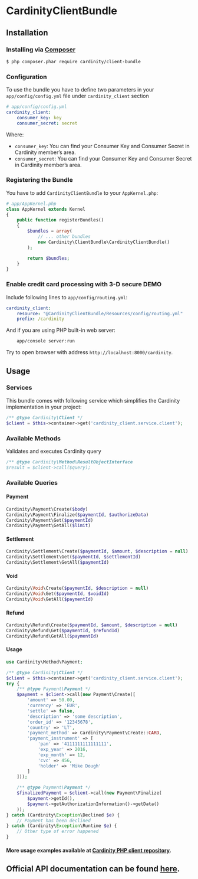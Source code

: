 # CardinityClientBundle

## Installation
### Installing via [Composer](https://getcomposer.org)
```bash
$ php composer.phar require cardinity/client-bundle
```

### Configuration
To use the bundle you have to define two parameters in your `app/config/config.yml` file under `cardinity_client` section
```yaml
# app/config/config.yml
cardinity_client:
    consumer_key: key
    consumer_secret: secret
```

Where:
-   `consumer_key`: You can find your Consumer Key and Consumer Secret in Cardinity member’s area.
-   `consumer_secret`: You can find your Consumer Key and Consumer Secret in Cardinity member’s area.

### Registering the Bundle
You have to add `CardinityClientBundle` to your `AppKernel.php`:
```php
# app/AppKernel.php
class AppKernel extends Kernel
{
    public function registerBundles()
    {
        $bundles = array(
            // ... other bundles
            new Cardinity\ClientBundle\CardinityClientBundle()
        );

        return $bundles;
    }
}
```

### Enable credit card processing with 3-D secure DEMO
Include following lines to `app/config/routing.yml`:

```yaml
cardinity_client:
    resource: "@CardinityClientBundle/Resources/config/routing.yml"
    prefix: /cardinity
```

And if you are using PHP built-in web server:
```bash
    app/console server:run
```

Try to open browser with address `http://localhost:8000/cardinity`.


## Usage
### Services
This bundle comes with following service which simplifies the
Cardinity implementation in your project:
```php
/** @type Cardinity\Client */
$client = $this->container->get('cardinity_client.service.client');
```

### Available Methods
Validates and executes Cardinity query
```php
/** @type Cardinity\Method\ResultObjectInterface
$result = $client->call($query);
```

### Available Queries

#### Payment
```php
Cardinity\Payment\Create($body)
Cardinity\Payment\Finalize($paymentId, $authorizeData)
Cardinity\Payment\Get($paymentId)
Cardinity\Payment\GetAll($limit)
```

#### Settlement
```php
Cardinity\Settlement\Create($paymentId, $amount, $description = null)
Cardinity\Settlement\Get($paymentId, $settlementId)
Cardinity\Settlement\GetAll($paymentId)
```

#### Void
```php
Cardinity\Void\Create($paymentId, $description = null)
Cardinity\Void\Get($paymentId, $voidId)
Cardinity\Void\GetAll($paymentId)
```

#### Refund
```php
Cardinity\Refund\Create($paymentId, $amount, $description = null)
Cardinity\Refund\Get($paymentId, $refundId)
Cardinity\Refund\GetAll($paymentId)
```

#### Usage
```php
use Cardinity\Method\Payment;

/** @type Cardinity\Client */
$client = $this->container->get('cardinity_client.service.client');
try {
    /** @type Payment\Payment */
    $payment = $client->call(new Payment\Create([
        'amount' => 50.00,
        'currency' => 'EUR',
        'settle' => false,
        'description' => 'some description',
        'order_id' => '12345678',
        'country' => 'LT',
        'payment_method' => Cardinity\Payment\Create::CARD,
        'payment_instrument' => [
            'pan' => '4111111111111111',
            'exp_year' => 2016,
            'exp_month' => 12,
            'cvc' => 456,
            'holder' => 'Mike Dough'
        ]
    ]));

    /** @type Payment\Payment */
    $finalizedPayment = $client->call(new Payment\Finalize(
        $payment->getId(),
        $payment->getAuthorizationInformation()->getData()
    ));
} catch (Cardinity\Exception\Declined $e) {
    // Payment has been declined
} catch (Cardinity\Exception\Runtime $e) {
    // Other type of error happened
}
```

#### More usage examples available at [Cardinity PHP client repository](https://github.com/cardinity/cardinity-sdk-php).

## Official API documentation can be found [here](https://developers.cardinity.com/api/v1/).
